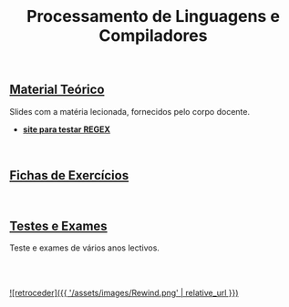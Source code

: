 <br>

<h1 align="center">Processamento de Linguagens e Compiladores</h1>

<br>

## [Material Teórico](slides/README.md)
Slides com a matéria lecionada, fornecidos pelo corpo docente.

* **[site para testar REGEX](https://regex101.com/)**

<br>

## [Fichas de Exercícios](fichas/README.md)


<br>

## [Testes e Exames](testes/README.md)
Teste e exames de vários anos lectivos.

<br><br>

[![retroceder]({{ '/assets/images/Rewind.png' | relative_url }})](https://david81820.github.io/Recursos-LCC)




